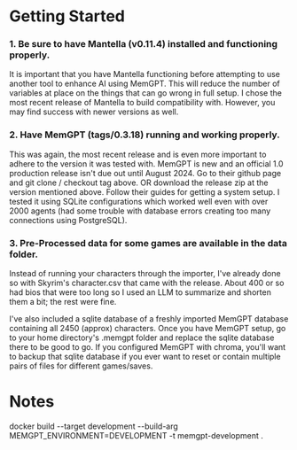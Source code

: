 # Getting Started

### 1. Be sure to have Mantella (v0.11.4) installed and functioning properly.

It is important that you have Mantella functioning before attempting to use another tool to enhance AI using MemGPT. This will reduce the number of variables at place on the things that can go wrong in full setup. I chose the most recent release of Mantella to build compatibility with. However, you may find success with newer versions as well.

### 2. Have MemGPT (tags/0.3.18) running and working properly.

This was again, the most recent release and is even more important to adhere to the version it was tested with. MemGPT is new and an official 1.0 production release isn't due out until August 2024. Go to their github page and git clone / checkout tag above. OR download the release zip at the version mentioned above. Follow their guides for getting a system setup. I tested it using SQLite configurations which worked well even with over 2000 agents (had some trouble with database errors creating too many connections using PostgreSQL).

### 3. Pre-Processed data for some games are available in the data folder.

Instead of running your characters through the importer, I've already done so with Skyrim's character.csv that came with the release. About 400 or so had bios that were too long so I used an LLM to summarize and shorten them a bit; the rest were fine.

I've also included a sqlite database of a freshly imported MemGPT database containing all 2450 (approx) characters. Once you have MemGPT setup, go to your home directory's .memgpt folder and replace the sqlite database there to be good to go. If you configured MemGPT with chroma, you'll want to backup that sqlite database if you ever want to reset or contain multiple pairs of files for different games/saves.

# Notes

docker build --target development --build-arg MEMGPT_ENVIRONMENT=DEVELOPMENT -t memgpt-development .
